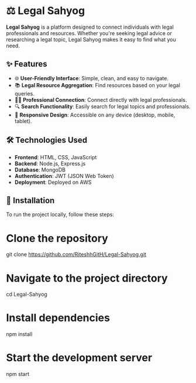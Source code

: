 # ⚖️ Legal Sahyog

**Legal Sahyog** is a platform designed to connect individuals with legal professionals and resources. Whether you're seeking legal advice or researching a legal topic, Legal Sahyog makes it easy to find what you need.

## ✨ Features

- 🌐 **User-Friendly Interface**: Simple, clean, and easy to navigate.
- 📚 **Legal Resource Aggregation**: Find resources based on your legal queries.
- 👨‍⚖️ **Professional Connection**: Connect directly with legal professionals.
- 🔍 **Search Functionality**: Easily search for legal topics and professionals.
- 📱 **Responsive Design**: Accessible on any device (desktop, mobile, tablet).

## 🛠️ Technologies Used

- **Frontend**: HTML, CSS, JavaScript
- **Backend**: Node.js, Express.js
- **Database**: MongoDB
- **Authentication**: JWT (JSON Web Token)
- **Deployment**: Deployed on AWS

## 🚀 Installation

To run the project locally, follow these steps:

# Clone the repository
git clone https://github.com/RiteshhGitH/Legal-Sahyog.git

# Navigate to the project directory
cd Legal-Sahyog

# Install dependencies
npm install

# Start the development server
npm start
